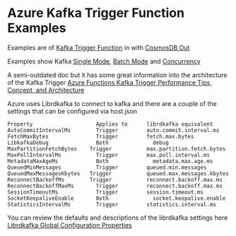 # Azure Kafka Trigger Function Examples

Examples are of [Kafka Trigger Function](https://docs.microsoft.com/en-us/azure/azure-functions/functions-bindings-kafka-trigger?tabs=in-process%2Cconfluent&pivots=programming-language-csharp) in with [CosmosDB Out](https://docs.microsoft.com/en-us/azure/azure-functions/functions-bindings-cosmosdb-v2-output?tabs=in-process%2Cfunctionsv2&pivots=programming-language-csharp)

Examples show Kafka [Single Mode](https://github.com/VinnyBonner/AzureKafkaTriggerFunctionExamples/tree/main/SingleMode), [Batch Mode](https://github.com/VinnyBonner/AzureKafkaTriggerFunctionExamples/tree/main/BatchMode) and [Concurrency](https://github.com/VinnyBonner/AzureKafkaTriggerFunctionExamples/tree/main/ConcurrencyMode)

A semi-outdated doc but it has some great information into the architecture of the Kafka Trigger [Azure Functions Kafka Trigger Performance Tips, Concept, and Architecture](https://tsuyoshiushio.medium.com/azure-functions-kafka-trigger-performance-tips-concept-and-architecture-ec94a31d8b93)

Azure uses Librdkafka to connect to kafka and there are a couple of the settings that can be configured via host.json

```
Property	                Applies to	    librdkafka equivalent
AutoCommitIntervalMs	    Trigger	        auto.commit.interval.ms
FetchMaxBytes	            Trigger	        fetch.max.bytes
LibkafkaDebug	            Both	          debug
MaxPartitionFetchBytes	  Trigger	        max.partition.fetch.bytes
MaxPollIntervalMs	        Trigger	        max.poll.interval.ms
MetadataMaxAgeMs	        Both	          metadata.max.age.ms
QueuedMinMessages	        Trigger	        queued.min.messages
QueuedMaxMessagesKbytes	  Trigger	        queued.max.messages.kbytes
ReconnectBackoffMs	      Trigger	        reconnect.backoff.max.ms
ReconnectBackoffMaxMs	    Trigger	        reconnect.backoff.max.ms
SessionTimeoutMs	        Trigger	        session.timeout.ms
SocketKeepaliveEnable	    Both	          socket.keepalive.enable
StatisticsIntervalMs	    Trigger	        statistics.interval.ms
```

You can review the defaults and descriptions of the librdkafka settings here [Librdkafka Global Configuration Properties](https://docs.confluent.io/platform/current/clients/librdkafka/html/md_CONFIGURATION.html)
